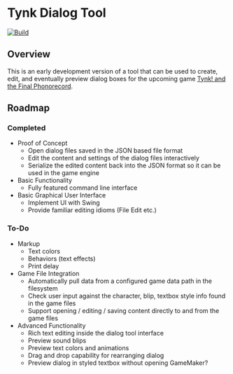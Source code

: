 # Tynk Dialog Tool
[![Build](https://github.com/jadevogt/tynk_dialog/actions/workflows/maven.yml/badge.svg)](https://github.com/jadevogt/tynk_dialog/actions/workflows/maven.yml)
## Overview
This is an early development version of a tool that can be used to create, edit, and eventually preview dialog boxes for the upcoming game [Tynk! and the Final Phonorecord](https://tynkga.me/). 

## Roadmap
### Completed
- Proof of Concept
  * Open dialog files saved in the JSON based file format
  * Edit the content and settings of the dialog files interactively
  * Serialize the edited content back into the JSON format so it can be used in the game engine
- Basic Functionality
  * Fully featured command line interface
- Basic Graphical User Interface
  * Implement UI with Swing
  * Provide familiar editing idioms (File Edit etc.)
### To-Do
- Markup
    - Text colors
    - Behaviors (text effects)
    - Print delay
- Game File Integration
  * Automatically pull data from a configured game data path in the filesystem
  * Check user input against the character, blip, textbox style info found in the game files
  * Support opening / editing / saving content directly to and from the game files
- Advanced Functionality
  * Rich text editing inside the dialog tool interface
  * Preview sound blips
  * Preview text colors and animations
  * Drag and drop capability for rearranging dialog
  * Preview dialog in styled textbox without opening GameMaker?

